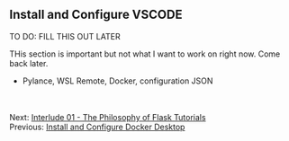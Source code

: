 ## Install and Configure VSCODE
TO DO: FILL THIS OUT LATER

THis section is important but not what I want to work on right now. Come back later.
- Pylance, WSL Remote, Docker, configuration JSON

    
<br><br>
Next: [Interlude 01 - The Philosophy of Flask Tutorials](./06-interlude-01-philosophy-of-flask-tutorials.md)<br>
Previous: [Install and Configure Docker Desktop](./04-install-and-configure-docker.md)
